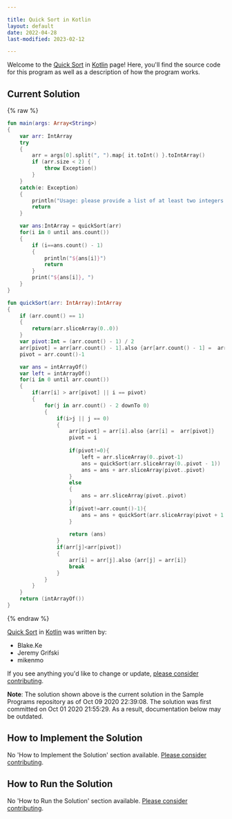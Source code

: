 ```yaml
---

title: Quick Sort in Kotlin
layout: default
date: 2022-04-28
last-modified: 2023-02-12

---
```


Welcome to the [Quick Sort](https://sampleprograms.io/projects/quick-sort) in [Kotlin](https://sampleprograms.io/languages/kotlin) page! Here, you'll find the source code for this program as well as a description of how the program works.

## Current Solution

{% raw %}

```kotlin
fun main(args: Array<String>) 
{
    var arr: IntArray
    try
    {
        arr = args[0].split(", ").map{ it.toInt() }.toIntArray()
        if (arr.size < 2) {
            throw Exception()
        }
    }
    catch(e: Exception)
    {
        println("Usage: please provide a list of at least two integers to sort in the format \"1, 2, 3, 4, 5\"")
        return
    }

    var ans:IntArray = quickSort(arr)
    for(i in 0 until ans.count())
    {
        if (i==ans.count() - 1)
        {
            println("${ans[i]}")
            return
        }
        print("${ans[i]}, ")
    }
}

fun quickSort(arr: IntArray):IntArray
{
    if (arr.count() == 1)
    {
        return(arr.sliceArray(0..0))
    }
    var pivot:Int = (arr.count() - 1) / 2 
    arr[pivot] = arr[arr.count() - 1].also {arr[arr.count() - 1] =  arr[pivot]}
    pivot = arr.count()-1

    var ans = intArrayOf()
    var left = intArrayOf()
    for(i in 0 until arr.count())
    {
        if(arr[i] > arr[pivot] || i == pivot)
        {
            for(j in arr.count() - 2 downTo 0)
            {
                if(i>j || j == 0)
                {
                    arr[pivot] = arr[i].also {arr[i] =  arr[pivot]}
                    pivot = i
                    
                    if(pivot!=0){
                        left = arr.sliceArray(0..pivot-1)
                        ans = quickSort(arr.sliceArray(0..pivot - 1))
                        ans = ans + arr.sliceArray(pivot..pivot)
                    }
                    else
                    {
                        ans = arr.sliceArray(pivot..pivot)
                    }
                    if(pivot!=arr.count()-1){
                        ans = ans + quickSort(arr.sliceArray(pivot + 1..arr.count() - 1))
                    }
                    
                    return (ans)
                }
                if(arr[j]<arr[pivot])
                {
                    arr[i] = arr[j].also {arr[j] = arr[i]}
                    break
                }
            }
        }
    }
    return (intArrayOf())
}
```

{% endraw %}

[Quick Sort](https://sampleprograms.io/projects/quick-sort) in [Kotlin](https://sampleprograms.io/languages/kotlin) was written by:

- Blake.Ke
- Jeremy Grifski
- mikenmo

If you see anything you'd like to change or update, [please consider contributing](https://github.com/TheRenegadeCoder/sample-programs).

**Note**: The solution shown above is the current solution in the Sample Programs repository as of Oct 09 2020 22:39:08. The solution was first committed on Oct 01 2020 21:55:29. As a result, documentation below may be outdated.

## How to Implement the Solution

No 'How to Implement the Solution' section available. [Please consider contributing](https://github.com/TheRenegadeCoder/sample-programs-website).

## How to Run the Solution

No 'How to Run the Solution' section available. [Please consider contributing](https://github.com/TheRenegadeCoder/sample-programs-website).